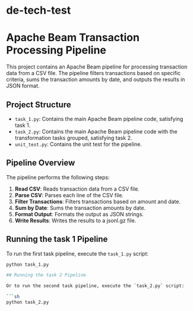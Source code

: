 # de-tech-test
# Apache Beam Transaction Processing Pipeline

This project contains an Apache Beam pipeline for processing transaction data from a CSV file. The pipeline filters transactions based on specific criteria, sums the transaction amounts by date, and outputs the results in JSON format.

## Project Structure
- `task_1.py`: Contains the main Apache Beam pipeline code, satisfying task 1.
- `task_2.py`: Contains the main Apache Beam pipeline code with the transformation tasks grouped, satisfying task 2.
- `unit_test.py`: Contains the unit test for the pipeline.

## Pipeline Overview

The pipeline performs the following steps:
1. **Read CSV**: Reads transaction data from a CSV file.
2. **Parse CSV**: Parses each line of the CSV file.
3. **Filter Transactions**: Filters transactions based on amount and date.
4. **Sum by Date**: Sums the transaction amounts by date.
5. **Format Output**: Formats the output as JSON strings.
6. **Write Results**: Writes the results to a jsonl.gz file.

## Running the task 1 Pipeline

To run the first task pipeline, execute the `task_1.py` script:

```sh
python task_1.py

## Running the task 2 Pipeline

Or to run the second task pipeline, execute the `task_2.py` script:

```sh
python task_2.py


